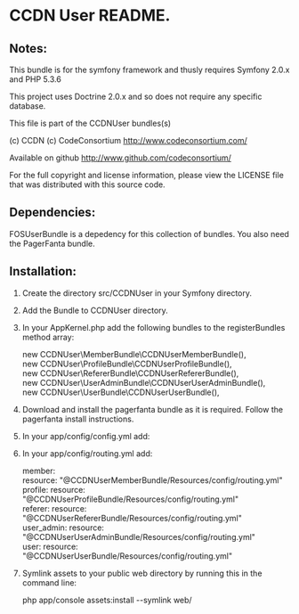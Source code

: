 CCDN User README.
==================


Notes:  
------
  
This bundle is for the symfony framework and thusly requires Symfony 2.0.x and PHP 5.3.6
  
This project uses Doctrine 2.0.x and so does not require any specific database.
  

This file is part of the CCDNUser bundles(s)

(c) CCDN (c) CodeConsortium <http://www.codeconsortium.com/> 

Available on github <http://www.github.com/codeconsortium/>

For the full copyright and license information, please view the LICENSE
file that was distributed with this source code.

Dependencies:
-------------

FOSUserBundle is a depedency for this collection of bundles. You also
need the PagerFanta bundle.

Installation:
-------------
    
1) Create the directory src/CCDNUser in your Symfony directory.
  
2) Add the Bundle to CCDNUser directory.  

3) In your AppKernel.php add the following bundles to the registerBundles method array:  

	new CCDNUser\MemberBundle\CCDNUserMemberBundle(),    
	new CCDNUser\ProfileBundle\CCDNUserProfileBundle(),    
	new CCDNUser\RefererBundle\CCDNUserRefererBundle(),    
	new CCDNUser\UserAdminBundle\CCDNUserUserAdminBundle(),    
	new CCDNUser\UserBundle\CCDNUserUserBundle(),    
	

4) Download and install the pagerfanta bundle as it is required. 
Follow the pagerfanta install instructions.  
	  
5) In your app/config/config.yml add:    

	  
6) In your app/config/routing.yml add:  

	member:  
		resource: "@CCDNUserMemberBundle/Resources/config/routing.yml"  
	profile:
		resource: "@CCDNUserProfileBundle/Resources/config/routing.yml"  
	referer:
		resource: "@CCDNUserRefererBundle/Resources/config/routing.yml"  
	user_admin:
		resource: "@CCDNUserUserAdminBundle/Resources/config/routing.yml"  
	user:
	    resource: "@CCDNUserUserBundle/Resources/config/routing.yml"  

7) Symlink assets to your public web directory by running this in the command line:

	php app/console assets:install --symlink web/